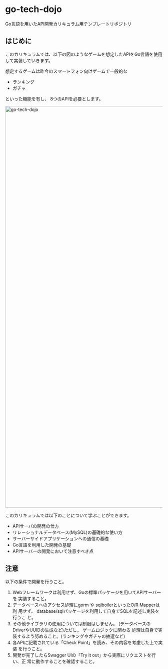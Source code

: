 # go-tech-dojo
Go言語を用いたAPI開発カリキュラム用テンプレートリポジトリ

## はじめに
このカリキュラムでは、以下の図のようなゲームを想定したAPIをGo言語を使用して実装していきます。

想定するゲームは昨今のスマートフォン向けゲームで一般的な 
- ランキング
- ガチャ

といった機能を有し、 8つのAPIを必要とします。

<img width="1279" alt="go-tech-dojo" src="https://github.com/user-attachments/assets/82496626-de42-4631-8d3f-eaf9dc1acac5">


このカリキュラムでは以下のことについて学ぶことができます。

- APIサーバの開発の仕方
- リレーショナルデータベース(MySQL)の基礎的な使い方
- サーバーサイドアプリケーションへの通信の基礎
- Go言語を利用した開発の基礎
- APIサーバーの開発において注意すべき点

## 注意
以下の条件で開発を行うこと。
1. Webフレームワークは利用せず、Goの標準パッケージを用いてAPIサーバーを
実装すること。
2. データベースへのアクセス処理にgorm や sqlboilerといったO/R Mapperは利 用せず、 database/sqlパッケージを利用して自身でSQLを記述し実装を行うこ と。
3. その他ライブラリの使用については制限はしません。 (データベースのDriverやUUIDの生成など)ただし、 ゲームロジックに関わる
処理は自身で実装するよう努めること。(ランキングやガチャの抽選など)
4. 各APIに記載されている「Check Point」を読み、その内容を考慮した上で実装
を行うこと。
5. 開発が完了したらSwagger UIの「Try it out」から実際にリクエストを行い、正
常に動作することを確認すること。

